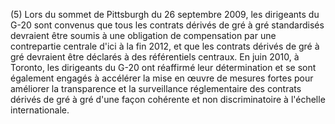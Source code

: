(5) Lors du sommet de Pittsburgh du 26 septembre 2009, les dirigeants du G-20 sont convenus que tous les contrats dérivés de gré à gré standardisés devraient être soumis à une obligation de compensation par une contrepartie centrale d'ici à la fin 2012, et que les contrats dérivés de gré à gré devraient être déclarés à des référentiels centraux. En juin 2010, à Toronto, les dirigeants du G-20 ont réaffirmé leur détermination et se sont également engagés à accélérer la mise en œuvre de mesures fortes pour améliorer la transparence et la surveillance réglementaire des contrats dérivés de gré à gré d'une façon cohérente et non discriminatoire à l'échelle internationale.